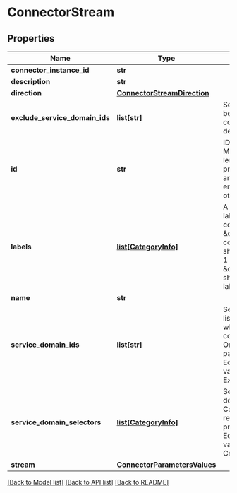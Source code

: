 # ConnectorStream

## Properties
Name | Type | Description | Notes
------------ | ------------- | ------------- | -------------
**connector_instance_id** | **str** |  | 
**description** | **str** |  | [optional] 
**direction** | [**ConnectorStreamDirection**](ConnectorStreamDirection.md) |  | 
**exclude_service_domain_ids** | **list[str]** | Service domains to be excluded from the connector config deployment. | [optional] 
**id** | **str** | ID of the entity Maximum character length is 64 for project, category, and runtime environment, 36 for other entity types. | [optional] 
**labels** | [**list[CategoryInfo]**](CategoryInfo.md) | A list of Category labels for this connector config. \&quot;SOURCE\&quot; connector streams should have at least 1 label. \&quot;SINK\&quot; should not have any labels. | [optional] 
**name** | **str** |  | 
**service_domain_ids** | **list[str]** | Service domains listed according to ID where the connector config is deployed. Only relevant if the parent project EdgeSelectorType value is set to Explicit. | [optional] 
**service_domain_selectors** | [**list[CategoryInfo]**](CategoryInfo.md) | Select service domains according to CategoryInfo. Only relevant if the parent project EdgeSelectorType value is set to Category. | [optional] 
**stream** | [**ConnectorParametersValues**](ConnectorParametersValues.md) |  | 

[[Back to Model list]](../README.md#documentation-for-models) [[Back to API list]](../README.md#documentation-for-api-endpoints) [[Back to README]](../README.md)

